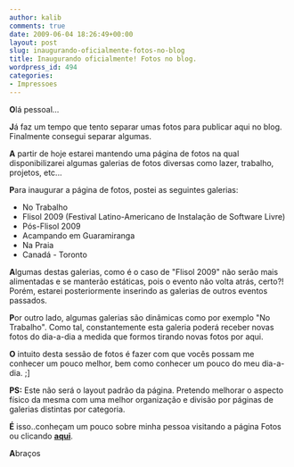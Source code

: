 ```yaml
---
author: kalib
comments: true
date: 2009-06-04 18:26:49+00:00
layout: post
slug: inaugurando-oficialmente-fotos-no-blog
title: Inaugurando oficialmente! Fotos no blog.
wordpress_id: 494
categories:
- Impressoes
---
```


**O**lá pessoal...

**J**á faz um tempo que tento separar umas fotos para publicar aqui no blog. Finalmente consegui separar algumas.

**A** partir de hoje estarei mantendo uma página de fotos na qual disponibilizarei algumas galerias de fotos diversas como lazer, trabalho, projetos, etc...

**P**ara inaugurar a página de fotos, postei as seguintes galerias:

* No Trabalho
* Flisol 2009 (Festival Latino-Americano de Instalação de Software Livre)
* Pós-Flisol 2009
* Acampando em Guaramiranga
* Na Praia
* Canadá - Toronto

**A**lgumas destas galerias, como é o caso de "Flisol 2009" não serão mais alimentadas e se manterão estáticas, pois o evento não volta atrás, certo?! Porém, estarei posteriormente inserindo as galerias de outros eventos passados.

**P**or outro lado, algumas galerias são dinâmicas como por exemplo "No Trabalho". Como tal, constantemente esta galeria poderá receber novas fotos do dia-a-dia a medida que formos tirando novas fotos por aqui.

**O** intuito desta sessão de fotos é fazer com que vocês possam me conhecer um pouco melhor, bem como conhecer um pouco do meu dia-a-dia. ;]

**PS:** Este não será o layout padrão da página. Pretendo melhorar o aspecto físico da mesma com uma melhor organização e divisão por páginas de galerias distintas por categoria.

**É** isso..conheçam um pouco sobre minha pessoa visitando a página Fotos ou clicando [**aqui**](https://marcelocavalcante.net/portal/fotos/).

**A**braços